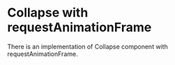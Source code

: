 
# Collapse with requestAnimationFrame

There is an implementation of Collapse component with requestAnimationFrame. 


